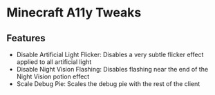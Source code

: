 # Minecraft A11y Tweaks

## Features
 - Disable Artificial Light Flicker: Disables a very subtle flicker effect applied to all artificial light
 - Disable Night Vision Flashing: Disables flashing near the end of the Night Vision potion effect
 - Scale Debug Pie: Scales the debug pie with the rest of the client